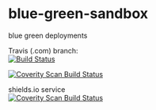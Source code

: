 # blue-green-sandbox
blue green deployments

Travis (.com) branch:  
[![Build Status](https://travis-ci.com/githubfoam/blue-green-sandbox.svg?branch=master)](https://travis-ci.com/githubfoam/blue-green-sandbox)  

<a href="https://scan.coverity.com/projects/githubfoam-blue-green-sandbox">
  <img alt="Coverity Scan Build Status"
       src="https://scan.coverity.com/projects/21979/badge.svg"/>
</a>

shields.io service  
<a href="https://scan.coverity.com/projects/githubfoam-blue-green-sandbox">
  <img alt="Coverity Scan Build Status"
       src="https://img.shields.io/coverity/scan/21979.svg"/>
</a>

~~~~

~~~~
